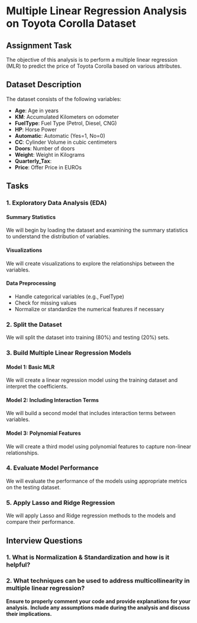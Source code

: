 # Multiple Linear Regression Analysis on Toyota Corolla Dataset

## Assignment Task
The objective of this analysis is to perform a multiple linear regression (MLR) to predict the price of Toyota Corolla based on various attributes.

## Dataset Description
The dataset consists of the following variables:
- **Age**: Age in years
- **KM**: Accumulated Kilometers on odometer
- **FuelType**: Fuel Type (Petrol, Diesel, CNG)
- **HP**: Horse Power
- **Automatic**: Automatic (Yes=1, No=0)
- **CC**: Cylinder Volume in cubic centimeters
- **Doors**: Number of doors
- **Weight**: Weight in Kilograms
- **Quarterly_Tax**: 
- **Price**: Offer Price in EUROs

## Tasks

### 1. Exploratory Data Analysis (EDA)

#### Summary Statistics
We will begin by loading the dataset and examining the summary statistics to understand the distribution of variables.

#### Visualizations
We will create visualizations to explore the relationships between the variables.

#### Data Preprocessing
- Handle categorical variables (e.g., FuelType)
- Check for missing values
- Normalize or standardize the numerical features if necessary

### 2. Split the Dataset
We will split the dataset into training (80%) and testing (20%) sets.

### 3. Build Multiple Linear Regression Models

#### Model 1: Basic MLR
We will create a linear regression model using the training dataset and interpret the coefficients.

#### Model 2: Including Interaction Terms
We will build a second model that includes interaction terms between variables.

#### Model 3: Polynomial Features
We will create a third model using polynomial features to capture non-linear relationships.

### 4. Evaluate Model Performance
We will evaluate the performance of the models using appropriate metrics on the testing dataset.

### 5. Apply Lasso and Ridge Regression
We will apply Lasso and Ridge regression methods to the models and compare their performance.

## Interview Questions

### 1. What is Normalization & Standardization and how is it helpful?

### 2. What techniques can be used to address multicollinearity in multiple linear regression?

**Ensure to properly comment your code and provide explanations for your analysis.**
**Include any assumptions made during the analysis and discuss their implications.**